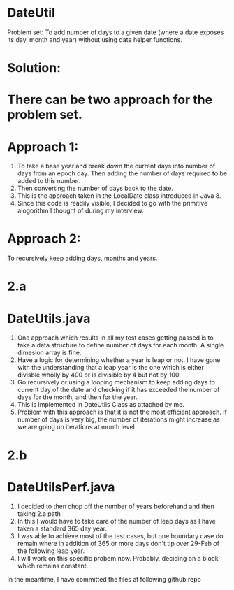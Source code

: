 # DateUtil
Problem set:  To add number of days to a given date (where a date exposes its day, month and year) without using date helper functions.

# Solution:

# There can be two approach for the problem set.

# Approach 1:
1. To take a base year and break down the current days into number of days from an epoch day. Then adding the number of days required to be added to this number.
2. Then converting the number of days back to the date.
3. This is the approach taken in the LocalDate class introduced in Java 8.
4. Since this code is readily visible, I decided to go with the primitive alogorithm I thought of during my interview.

# Approach 2:
To recursively keep adding days, months and years.

# 2.a
# DateUtils.java
1. One approach which results in all my test cases getting passed is to take a data structure to define number of days for each month. A single dimesion array is fine.
2. Have a logic for determining whether a year is leap or not. I have gone with the understanding that a leap year is the one which is either divisble wholly by 400 or is divisible by 4 but not by 100.
3. Go recursively or using a looping mechanism to keep adding days to current day of the date and checking if it has exceeded the number of days for the month, and then for the year.
4. This is implemented in DateUtils Class as attached by me.
5. Problem with this approach is that it is not the most efficient approach. If number of days is very big, the number of iterations might increase as we are going on iterations at month level

# 2.b
# DateUtilsPerf.java
1. I decided to then chop off the number of years  beforehand and then taking 2.a path
2. In this I would have to take care of the number of leap days as I have taken a standard 365 day year.
3. I was able to achieve most of the test cases, but one boundary case do remain where in addition of 365 or more days don't tip over 29-Feb of the following leap year.
4. I will work on this specific probem now. Probably, deciding on a block which remains constant.

In the meantime, I have committed the files at following github repo







